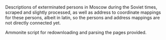 Descriptions of exterminated persons in Moscow during the Soviet times, scraped and slightly processed, as well as address to coordinate mappings for these persons, albeit in latin, so the persons and address mappings are not directly connected yet.

Ammonite script for redownloading and parsing the pages provided.